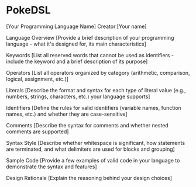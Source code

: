 # PokeDSL

[Your Programming Language Name]
Creator
[Your name]

Language Overview
[Provide a brief description of your programming language - what it's designed for, its main characteristics]

Keywords
[List all reserved words that cannot be used as identifiers - include the keyword and a brief description of its purpose]

Operators
[List all operators organized by category (arithmetic, comparison, logical, assignment, etc.)]

Literals
[Describe the format and syntax for each type of literal value (e.g., numbers, strings, characters, etc.) your language supports]

Identifiers
[Define the rules for valid identifiers (variable names, function names, etc.) and whether they are case-sensitive]

Comments
[Describe the syntax for comments and whether nested comments are supported]

Syntax Style
[Describe whether whitespace is significant, how statements are terminated, and what delimiters are used for blocks and grouping]

Sample Code
[Provide a few examples of valid code in your language to demonstrate the syntax and features]

Design Rationale
[Explain the reasoning behind your design choices]